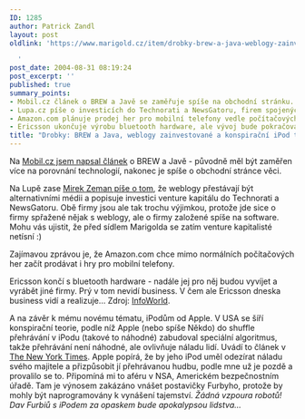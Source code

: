 ```yaml
---
ID: 1285
author: Patrick Zandl
layout: post
oldlink: 'https://www.marigold.cz/item/drobky-brew-a-java-weblogy-zainvestovane-a-konspiracni-ipod-teorie

  '
post_date: 2004-08-31 08:19:24
post_excerpt: ''
published: true
summary_points:
- Mobil.cz článek o BREW a Javě se zaměřuje spíše na obchodní stránku.
- Lupa.cz píše o investicích do Technorati a NewsGatoru, firem spojených s weblogy.
- Amazon.com plánuje prodej her pro mobilní telefony vedle počítačových her.
- Ericsson ukončuje výrobu bluetooth hardware, ale vývoj bude pokračovat externě.
title: "Drobky: BREW a Java, weblogy zainvestované a konspirační iPod teorie"
---
```


<p>
Na <a href="http://mobil.idnes.cz/fixni_spojeni/sluzby_operatoru/zpravy-sluzby_operatoru/javaabrew040831.html">Mobil.cz jsem napsal článek</a> o BREW a Javě - původně měl být zaměřen více na porovnání technologií, nakonec je spíše o obchodní stránce věci. </p>

<p>
Na Lupě zase <a href="http://www.lupa.cz/clanek.php3?show=3606">Mirek Zeman píše o tom</a>, že weblogy přestávají být alternativními médii a popisuje investici venture kapitálu do Technorati a NewsGatoru. Obě firmy jsou ale tak trochu výjimkou, protože jde sice o firmy spřažené nějak s weblogy, ale o firmy založené spíše na software. Mohu vás ujistit, že před sídlem Marigolda se zatím venture kapitalisté netísní :)</p>

<p>
Zajímavou zprávou je, že Amazon.com chce mimo normálních počítačových her začít prodávat i hry pro mobilní telefony. </p>

<p>
Ericsson končí s bluetooth hardware - nadále jej pro něj budou vyvíjet a vyrábět jiné firmy. Prý v tom nevidí business. V čem ale Ericsson dneska business vidí a realizuje&#8230; Zdroj: <a href="http://www.infoworld.com/article/04/08/30/HNbluetoothend_1.html?source=rss&amp;url=http://www.infoworld.com/article/04/08/30/HNbluetoothend_1.html">InfoWorld</a>.</p>

<p>
A na závěr k mému novému tématu, iPodům od Apple. V USA se šíří konspirační teorie, podle níž Apple (nebo spíše Někdo) do shuffle přehrávání v iPodu (takové to náhodné) zabudoval speciální algoritmus, takže přehrávání není náhodné, ale ovlivňuje náladu lidí. Uvádí to článek v <a href="http://www.nytimes.com/2004/08/26/technology/circuits/26ipod.html?ex=1251259200&amp;en=83c45c3e535c156a&amp;ei=5090&amp;partner=rssuserland">The New York Times</a>. Apple popírá, že by jeho iPod uměl odezírat náladu svého majitele a přizpůsobit jí přehrávanou hudbu, podle mne už je pozdě a provalilo se to. Připomíná mi to aféru v NSA, Americkém bezpečnostním úřadě. Tam je výnosem zakázáno vnášet postavičky Furbyho, protože by mohly být naprogramovány k vynášení tajemství. <i>Žádná vzpoura robotů! Dav Furbiů s iPodem za opaskem bude apokalypsou lidstva&#8230;</i>
</p>